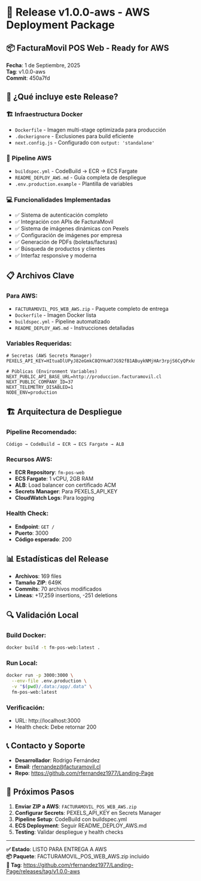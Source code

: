 # 🚀 Release v1.0.0-aws - AWS Deployment Package

## 📦 FacturaMovil POS Web - Ready for AWS

**Fecha**: 1 de Septiembre, 2025  
**Tag**: v1.0.0-aws  
**Commit**: 450a7fd  

## 🎯 ¿Qué incluye este Release?

### 🏗️ **Infraestructura Docker**
- `Dockerfile` - Imagen multi-stage optimizada para producción
- `.dockerignore` - Exclusiones para build eficiente
- `next.config.js` - Configurado con `output: 'standalone'`

### 🔧 **Pipeline AWS**
- `buildspec.yml` - CodeBuild → ECR → ECS Fargate
- `README_DEPLOY_AWS.md` - Guía completa de despliegue
- `.env.production.example` - Plantilla de variables

### 💻 **Funcionalidades Implementadas**
- ✅ Sistema de autenticación completo
- ✅ Integración con APIs de FacturaMovil
- ✅ Sistema de imágenes dinámicas con Pexels
- ✅ Configuración de imágenes por empresa
- ✅ Generación de PDFs (boletas/facturas)
- ✅ Búsqueda de productos y clientes
- ✅ Interfaz responsive y moderna

## 📋 **Archivos Clave**

### Para AWS:
- `FACTURAMOVIL_POS_WEB_AWS.zip` - Paquete completo de entrega
- `Dockerfile` - Imagen Docker lista
- `buildspec.yml` - Pipeline automatizado
- `README_DEPLOY_AWS.md` - Instrucciones detalladas

### Variables Requeridas:
```env
# Secretas (AWS Secrets Manager)
PEXELS_API_KEY=HItuaDlUPyJ82eGmkC8QYHuW7JG92fB1ABuykNMjHAr3rpjS6CyQPxkm

# Públicas (Environment Variables)
NEXT_PUBLIC_API_BASE_URL=http://produccion.facturamovil.cl
NEXT_PUBLIC_COMPANY_ID=37
NEXT_TELEMETRY_DISABLED=1
NODE_ENV=production
```

## 🏗️ **Arquitectura de Despliegue**

### Pipeline Recomendado:
```
Código → CodeBuild → ECR → ECS Fargate → ALB
```

### Recursos AWS:
- **ECR Repository**: `fm-pos-web`
- **ECS Fargate**: 1 vCPU, 2GB RAM
- **ALB**: Load balancer con certificado ACM
- **Secrets Manager**: Para PEXELS_API_KEY
- **CloudWatch Logs**: Para logging

### Health Check:
- **Endpoint**: `GET /`
- **Puerto**: 3000
- **Código esperado**: 200

## 📊 **Estadísticas del Release**

- **Archivos**: 169 files
- **Tamaño ZIP**: 649K
- **Commits**: 70 archivos modificados
- **Líneas**: +17,259 insertions, -251 deletions

## 🔍 **Validación Local**

### Build Docker:
```bash
docker build -t fm-pos-web:latest .
```

### Run Local:
```bash
docker run -p 3000:3000 \
  --env-file .env.production \
  -v "$(pwd)/.data:/app/.data" \
  fm-pos-web:latest
```

### Verificación:
- URL: http://localhost:3000
- Health check: Debe retornar 200

## 📞 **Contacto y Soporte**

- **Desarrollador**: Rodrigo Fernández
- **Email**: rfernandez@facturamovil.cl
- **Repo**: https://github.com/rfernandez1977/Landing-Page

## 🎯 **Próximos Pasos**

1. **Enviar ZIP a AWS**: `FACTURAMOVIL_POS_WEB_AWS.zip`
2. **Configurar Secrets**: PEXELS_API_KEY en Secrets Manager
3. **Pipeline Setup**: CodeBuild con buildspec.yml
4. **ECS Deployment**: Seguir README_DEPLOY_AWS.md
5. **Testing**: Validar despliegue y health checks

---

**✅ Estado**: LISTO PARA ENTREGA A AWS  
**📦 Paquete**: FACTURAMOVIL_POS_WEB_AWS.zip incluido  
**🔗 Tag**: https://github.com/rfernandez1977/Landing-Page/releases/tag/v1.0.0-aws
